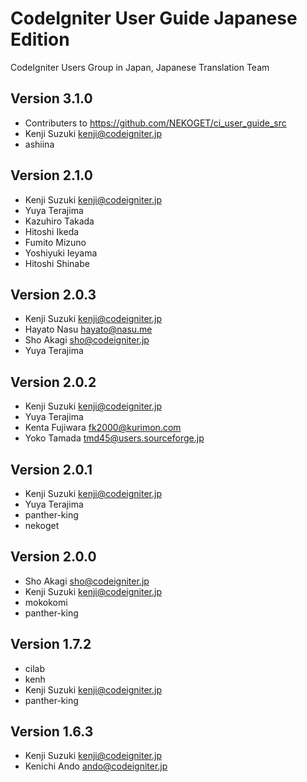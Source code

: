 # CodeIgniter User Guide Japanese Edition

CodeIgniter Users Group in Japan, Japanese Translation Team

## Version 3.1.0
  * Contributers to <https://github.com/NEKOGET/ci_user_guide_src>
  * Kenji Suzuki <kenji@codeigniter.jp>
  * ashiina

## Version 2.1.0
  * Kenji Suzuki <kenji@codeigniter.jp>
  * Yuya Terajima
  * Kazuhiro Takada
  * Hitoshi Ikeda
  * Fumito Mizuno
  * Yoshiyuki Ieyama
  * Hitoshi Shinabe

## Version 2.0.3
  * Kenji Suzuki <kenji@codeigniter.jp>
  * Hayato Nasu <hayato@nasu.me>
  * Sho Akagi <sho@codeigniter.jp>
  * Yuya Terajima
  
## Version 2.0.2
  * Kenji Suzuki <kenji@codeigniter.jp>
  * Yuya Terajima
  * Kenta Fujiwara <fk2000@kurimon.com>
  * Yoko Tamada <tmd45@users.sourceforge.jp>

## Version 2.0.1
  * Kenji Suzuki <kenji@codeigniter.jp>
  * Yuya Terajima
  * panther-king
  * nekoget

## Version 2.0.0
  * Sho Akagi <sho@codeigniter.jp>
  * Kenji Suzuki <kenji@codeigniter.jp>
  * mokokomi 
  * panther-king 

## Version 1.7.2
  * cilab
  * kenh
  * Kenji Suzuki <kenji@codeigniter.jp>
  * panther-king

## Version 1.6.3
  * Kenji Suzuki <kenji@codeigniter.jp>
  * Kenichi Ando <ando@codeigniter.jp>
